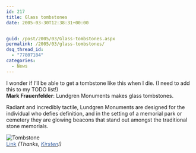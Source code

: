 ```yaml
---
id: 217
title: Glass tombstones
date: 2005-03-30T12:38:31+00:00


guid: /post/2005/03/Glass-tombstones.aspx
permalink: /2005/03/glass-tombstones/
dsq_thread_id:
  - "77807184"
categories:
  - News
---
```

<p>I wonder if I&rsquo;ll be able to get a tombstone like this when I die. (I need to add this to my TODO list!)<br /><strong>Mark Frauenfelder</strong>: Lundgren Monuments makes glass tombstones. </p>
<p>Radiant and incredibly tactile, Lundgren Monuments are designed for the individual who defies definition, and in the setting of a memorial park or cemetery they are glowing beacons that stand out amongst the traditional stone memorials.</p><img alt="Tombstone" src="http://www.merill.net/wp-content/uploads/contentbinary/05_2D03_2D30_20Tombstone.jpg" border="0" /><br clear="all"><a href="http://www.lundgrenmonuments.com/"><font color="#355ea0">Link</font></a> <em>(Thanks, <a href="http://www.drmenlo.com/roqlarue/"><font color="#355ea0">Kirsten</font></a>!)</em>